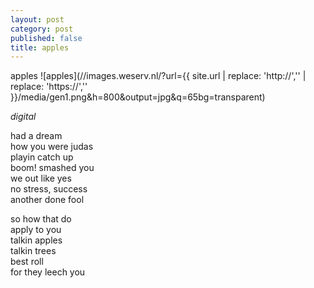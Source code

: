 ```yaml
---
layout: post
category: post
published: false
title: apples
---
```

apples
![apples](//images.weserv.nl/?url={{ site.url | replace: 'http://','' | replace: 'https://','' }}/media/gen1.png&h=800&output=jpg&q=65bg=transparent)
<!--more-->
<span class='date fr'>*digital*</span><br> 
  
  
had a dream  
how you were judas  
playin catch up  
boom! smashed you  
we out like yes  
no stress, success  
another done fool  
  
so how that do  
apply to you  
talkin apples  
talkin trees  
best roll  
for they leech you
